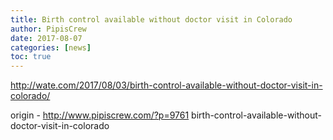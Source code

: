 ```yaml
---
title: Birth control available without doctor visit in Colorado
author: PipisCrew
date: 2017-08-07
categories: [news]
toc: true
---
```


http://wate.com/2017/08/03/birth-control-available-without-doctor-visit-in-colorado/

origin - http://www.pipiscrew.com/?p=9761 birth-control-available-without-doctor-visit-in-colorado